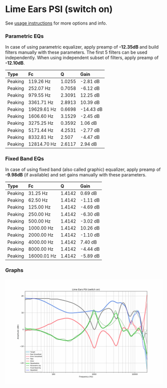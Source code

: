 # Lime Ears PSI (switch on)
See [usage instructions](https://github.com/jaakkopasanen/AutoEq#usage) for more options and info.

### Parametric EQs
In case of using parametric equalizer, apply preamp of **-12.35dB** and build filters manually
with these parameters. The first 5 filters can be used independently.
When using independent subset of filters, apply preamp of **-12.10dB**.

| Type    | Fc          |      Q | Gain      |
|:--------|:------------|:-------|:----------|
| Peaking | 119.26 Hz   | 1.0255 | -2.81 dB  |
| Peaking | 252.07 Hz   | 0.7058 | -6.12 dB  |
| Peaking | 979.55 Hz   | 2.3091 | 12.25 dB  |
| Peaking | 3361.71 Hz  | 2.8913 | 10.39 dB  |
| Peaking | 19629.61 Hz | 0.6698 | -14.43 dB |
| Peaking | 1606.60 Hz  | 3.1529 | -2.45 dB  |
| Peaking | 3275.25 Hz  | 0.3592 | 1.06 dB   |
| Peaking | 5171.44 Hz  | 4.2531 | -2.77 dB  |
| Peaking | 8332.81 Hz  | 2.507  | -4.47 dB  |
| Peaking | 12814.70 Hz | 2.6117 | 2.94 dB   |

### Fixed Band EQs
In case of using fixed band (also called graphic) equalizer, apply preamp of **-9.98dB**
(if available) and set gains manually with these parameters.

| Type    | Fc          |      Q | Gain     |
|:--------|:------------|:-------|:---------|
| Peaking | 31.25 Hz    | 1.4142 | 0.69 dB  |
| Peaking | 62.50 Hz    | 1.4142 | -1.11 dB |
| Peaking | 125.00 Hz   | 1.4142 | -4.69 dB |
| Peaking | 250.00 Hz   | 1.4142 | -6.30 dB |
| Peaking | 500.00 Hz   | 1.4142 | -3.02 dB |
| Peaking | 1000.00 Hz  | 1.4142 | 10.26 dB |
| Peaking | 2000.00 Hz  | 1.4142 | -1.10 dB |
| Peaking | 4000.00 Hz  | 1.4142 | 7.40 dB  |
| Peaking | 8000.00 Hz  | 1.4142 | -4.44 dB |
| Peaking | 16000.01 Hz | 1.4142 | -5.89 dB |

### Graphs
![](./Lime%20Ears%20PSI%20(switch%20on).png)